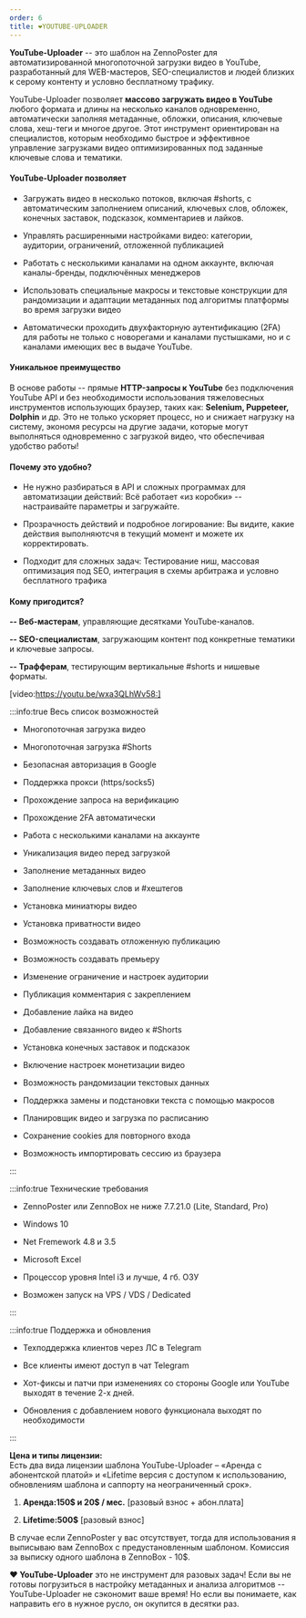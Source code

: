 ```yaml
---
order: 6
title: ❤️YOUTUBE-UPLOADER
---
```


**YouTube-Uploader** -- это шаблон на ZennoPoster для автоматизированной многопоточной загрузки видео в YouTube, разработанный для WEB-мастеров, SEO-специалистов и людей близких к серому контенту и условно бесплатному трафику.

YouTube-Uploader позволяет **массово загружать видео в YouTube** любого формата и длины на несколько каналов одновременно, автоматически заполняя метаданные, обложки, описания, ключевые слова, хеш-теги и многое другое. Этот инструмент ориентирован на специалистов, которым необходимо быстрое и эффективное управление загрузками видео оптимизированных под заданные ключевые слова и тематики.

#### YouTube-Uploader позволяет

-  Загружать видео в несколько потоков, включая #shorts, с автоматическим заполнением описаний, ключевых слов, обложек, конечных заставок, подсказок, комментариев и лайков.

-  Управлять расширенными настройками видео: категории, аудитории, ограничений, отложенной публикацией

-  Работать с несколькими каналами на одном аккаунте, включая каналы-бренды, подключённых менеджеров

-  Использовать специальные макросы и текстовые конструкции  для рандомизации и адаптации метаданных под алгоритмы платформы во время загрузки видео

-  Автоматически проходить двухфакторную аутентификацию (2FA) для работы не только с новорегами и каналами пустышками, но и с каналами имеющих вес в выдаче YouTube.

#### **Уникальное преимущество**

В основе работы -- прямые **HTTP-запросы к YouTube** без подключения YouTube API и без необходимости использования тяжеловесных инструментов использующих браузер, таких как: **Selenium, Puppeteer, Dolphin** и др. Это не только ускоряет процесс, но и снижает нагрузку на систему, экономя ресурсы на другие задачи, которые могут выполняться одновременно с загрузкой видео, что обеспечивая удобство работы!

#### Почему это удобно?

-  Не нужно разбираться в API и сложных программах для автоматизации действий: Всё работает «из коробки» -- настраивайте параметры и загружайте.

-  Прозрачность действий и подробное логирование: Вы видите, какие действия выполняютсчя в текущий момент и можете их корректировать.

-  Подходит для сложных задач: Тестирование ниш, массовая оптимизация под SEO, интеграция в схемы арбитража и условно бесплатного трафика

#### Кому пригодится?

**-- Веб-мастерам**, управляющие десятками YouTube-каналов.

**-- SEO-специалистам**, загружающим контент под конкретные тематики и ключевые запросы.

**-- Трафферам**, тестирующим вертикальные #shorts и нишевые форматы.

[video:https://youtu.be/wxa3QLhWv58:]

:::info:true Весь список возможностей

-  Многопоточная загрузка видео

-  Многопоточная загрузка #Shorts

-  Безопасная авторизация в Google

-  Поддержка прокси (https/socks5)

-  Прохождение запроса на верификацию

-  Прохождение 2FA автоматически

-  Работа с несколькими каналами на аккаунте

-  Уникализация видео перед загрузкой

-  Заполнение метаданных видео

-  Заполнение ключевых слов и #хештегов

-  Установка миниатюры видео

-  Установка приватности видео

-  Возможность создавать отложенную публикацию

-  Возможность создавать премьеру

-  Изменение ограничение и настроек аудитории

-  Публикация комментария с закреплением

-  Добавление лайка на видео

-  Добавление связанного видео к #Shorts

-  Установка конечных заставок и подсказок

-  Включение настроек монетизации видео

-  Возможность рандомизации текстовых данных

-  Поддержка замены и подстановки текста с помощью макросов

-  Планировщик видео и загрузка по расписанию

-  Сохранение cookies для повторного входа

-  Возможность импортировать сессию из браузера



:::

:::info:true Технические требования

-  ZennoPoster или ZennoBox не ниже 7.7.21.0 (Lite, Standard, Pro)

-  Windows 10

-  Net Fremework 4.8 и 3.5

-  Microsoft Excel

-  Процессор уровня Intel i3 и лучше, 4 гб. ОЗУ

-  Возможен запуск на VPS / VDS / Dedicated



:::

:::info:true Поддержка и обновления

-  Техподдержка клиентов через ЛС в Telegram

-  Все клиенты имеют доступ в чат Telegram

-  Хот-фиксы и патчи при изменениях со стороны Google или YouTube выходят в течение 2-х дней.

-  Обновления с добавлением нового функционала выходят по необходимости



:::

**Цена и типы лицензии:**\
Есть два вида лицензии шаблона YouTube-Uploader – «Аренда с абонентской платой» и «Lifetime версия с доступом к использованию, обновлениям шаблона и саппорту на неограниченный срок».

1. **Аренда:150\$ и 20\$ / мес.** \[разовый взнос + абон.плата\]

2. **Lifetime:500\$** \[разовый взнос\]

В случае если ZennoPoster у вас отсутствует, тогда для использования я выписываю вам ZennoBox с предустановленным шаблоном. Комиссия за выписку одного шаблона в ZennoBox - 10\$.

**❤️ YouTube-Uploader** это не инструмент для разовых задач! Если вы не готовы погрузиться в настройку метаданных и анализа алгоритмов -- YouTube-Uploadеr не сэкономит ваше время! Но если вы понимаете, как направить его в нужное русло, он окупится в десятки раз.